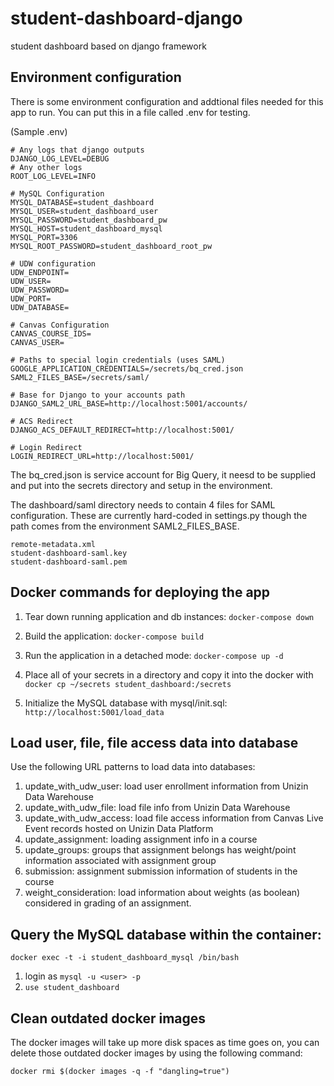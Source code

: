# student-dashboard-django
student dashboard based on django framework
## Environment configuration
There is some environment configuration and addtional files needed for this app to run. You can put this in a file called .env for testing. 

(Sample .env)
```
# Any logs that django outputs
DJANGO_LOG_LEVEL=DEBUG
# Any other logs
ROOT_LOG_LEVEL=INFO

# MySQL Configuration
MYSQL_DATABASE=student_dashboard
MYSQL_USER=student_dashboard_user
MYSQL_PASSWORD=student_dashboard_pw
MYSQL_HOST=student_dashboard_mysql
MYSQL_PORT=3306
MYSQL_ROOT_PASSWORD=student_dashboard_root_pw

# UDW configuration
UDW_ENDPOINT=
UDW_USER=
UDW_PASSWORD=
UDW_PORT=
UDW_DATABASE=

# Canvas Configuration
CANVAS_COURSE_IDS=
CANVAS_USER=

# Paths to special login credentials (uses SAML)
GOOGLE_APPLICATION_CREDENTIALS=/secrets/bq_cred.json
SAML2_FILES_BASE=/secrets/saml/

# Base for Django to your accounts path
DJANGO_SAML2_URL_BASE=http://localhost:5001/accounts/

# ACS Redirect
DJANGO_ACS_DEFAULT_REDIRECT=http://localhost:5001/

# Login Redirect
LOGIN_REDIRECT_URL=http://localhost:5001/
```

The bq_cred.json is service account for Big Query, it neesd to be supplied and put into the secrets directory and setup in the environment.

The dashboard/saml directory needs to contain 4 files for SAML configuration. These are currently hard-coded in settings.py though the path comes from the environment SAML2_FILES_BASE.

	remote-metadata.xml 
	student-dashboard-saml.key
	student-dashboard-saml.pem


## Docker commands for deploying the app
1. Tear down running application and db instances:
`docker-compose down`
2. Build the application:
`docker-compose build`
3. Run the application in a detached mode: `docker-compose up -d`
4. Place all of your secrets in a directory and copy it into the docker with
`docker cp ~/secrets student_dashboard:/secrets`


4. Initialize the MySQL database with mysql/init.sql: `http://localhost:5001/load_data`

## Load user, file, file access data into database
Use the following URL patterns to load data into databases:
1. update_with_udw_user: load user enrollment information from Unizin Data Warehouse
2. update_with_udw_file: load file info from Unizin Data Warehouse
3. update_with_udw_access: load file access information from Canvas Live Event records hosted on Unizin Data Platform
4. update_assignment: loading assignment info in a course
5. update_groups: groups that assignment belongs has weight/point information associated with assignment group
6. submission: assignment submission information of students in the course
7. weight_consideration: load information about weights (as boolean) considered in grading of an assignment.

## Query the MySQL database within the container:
`docker exec -t -i student_dashboard_mysql /bin/bash`
1. login as `mysql -u <user> -p`
2. `use student_dashboard`

## Clean outdated docker images
The docker images will take up more disk spaces as time goes on, you can delete those outdated docker images by using the following command:

`docker rmi $(docker images -q -f "dangling=true")`
